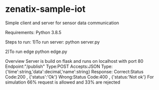 # zenatix-sample-iot
Simple client and server for sensor data communication

Requirements:
Python 3.8.5

Steps to run:
1)To run server:
python server.py

2)To run edge
python edge.py


Overview
Server is build on flask and runs on localhost with port 80
    Endpoint:"/publish" Type:POST
    Accepts:JSON Type:{'time':string,'data':decimal,'name':string}
    Response:
        Correct:Status Code:200 , {'status':'Ok'}
        Wrong:Status Code:400 , {'status:'Not ok'}
For simulation 66% request is allowed and 33% are rejected
